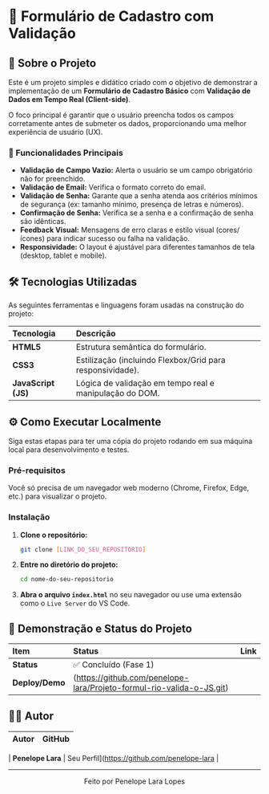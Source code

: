 # 📄 Formulário de Cadastro com Validação

## 🚀 Sobre o Projeto

Este é um projeto simples e didático criado com o objetivo de demonstrar a implementação de um **Formulário de Cadastro Básico** com **Validação de Dados em Tempo Real (Client-side)**.

O foco principal é garantir que o usuário preencha todos os campos corretamente antes de submeter os dados, proporcionando uma melhor experiência de usuário (UX).

### 🌟 Funcionalidades Principais

* **Validação de Campo Vazio:** Alerta o usuário se um campo obrigatório não for preenchido.
* **Validação de Email:** Verifica o formato correto do email.
* **Validação de Senha:** Garante que a senha atenda aos critérios mínimos de segurança (ex: tamanho mínimo, presença de letras e números).
* **Confirmação de Senha:** Verifica se a senha e a confirmação de senha são idênticas.
* **Feedback Visual:** Mensagens de erro claras e estilo visual (cores/ícones) para indicar sucesso ou falha na validação.
* **Responsividade:** O layout é ajustável para diferentes tamanhos de tela (desktop, tablet e mobile).

## 🛠️ Tecnologias Utilizadas

As seguintes ferramentas e linguagens foram usadas na construção do projeto:

| Tecnologia | Descrição |
| :--- | :--- |
| **HTML5** | Estrutura semântica do formulário. |
| **CSS3** | Estilização (incluindo Flexbox/Grid para responsividade). |
| **JavaScript (JS)** | Lógica de validação em tempo real e manipulação do DOM. |

## ⚙️ Como Executar Localmente

Siga estas etapas para ter uma cópia do projeto rodando em sua máquina local para desenvolvimento e testes.

### Pré-requisitos

Você só precisa de um navegador web moderno (Chrome, Firefox, Edge, etc.) para visualizar o projeto.

### Instalação

1.  **Clone o repositório:**
    ```bash
    git clone [LINK_DO_SEU_REPOSITORIO]
    ```
2.  **Entre no diretório do projeto:**
    ```bash
    cd nome-do-seu-repositorio
    ```
3.  **Abra o arquivo `index.html`** no seu navegador ou use uma extensão como o `Live Server` do VS Code.

## 🔗 Demonstração e Status do Projeto

| Item | Status | Link |
| :--- | :--- | :--- |
| **Status** | ✅ Concluído (Fase 1) | |
| **Deploy/Demo** | (https://github.com/penelope-lara/Projeto-formul-rio-valida-o-JS.git) |

## 🧑‍💻 Autor

| Autor | GitHub | 
| :--- | :--- |         

| **Penelope Lara** | Seu Perfil](https://github.com/penelope-lara | 

---

<p align="center">Feito por Penelope Lara Lopes</p>
